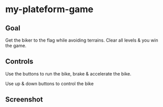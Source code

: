 # my-plateform-game

## Goal

Get the biker to the flag while avoiding terrains. Clear all levels & you win the game.

## Controls

Use the buttons to run the bike, brake & accelerate the bike.

Use up & down buttons to control the bike

## Screenshot


